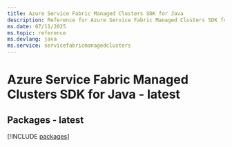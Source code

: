 ```yaml
---
title: Azure Service Fabric Managed Clusters SDK for Java
description: Reference for Azure Service Fabric Managed Clusters SDK for Java
ms.date: 07/11/2025
ms.topic: reference
ms.devlang: java
ms.service: servicefabricmanagedclusters
---
```

# Azure Service Fabric Managed Clusters SDK for Java - latest
## Packages - latest
[!INCLUDE [packages](service-fabric-managed-clusters-index.md)]